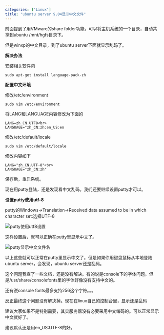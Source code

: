 ```yaml
--- 
categories: ['Linux']
title: "ubuntu server 9.04显示中文文件"
---
```

前面提到了用VMware的share folder功能，可以将主机系统的一个目录，自动共享到ubuntu /mnt/hgfs目录下。

但是winxp的中文目录，到了ubuntu server下面就显示乱码了。

**解决办法**

安装相关软件包

```
sudo apt-get install language-pack-zh
```

**配置中文环境**

修改/etc/environment

```
sudo vim /etc/environment
```

将LANG和LANGUAGE内容修改为下面的 

```
LANG=zh_CN.UTF8<br>
LANGUAGE="zh_CN:zh:en_US:en 
```

修改/etc/default/locale

```
sudo vim /etc/default/locale
``` 
修改内容如下

```
LANG="zh_CN.UTF-8"<br>
LANGUAGE="zh_CN:zh" 
```

保存后，重启系统。 

现在用putty登陆，还是发现看中文乱码。我们还要继续设置putty才可以。 

**设置putty使用utf-8**

putty的Windows->Translation->Received data assumed to be in which character set:选择UTF-8

![putty使用utf8设置](http://farm9.staticflickr.com/8236/8512011412_e138d2c072.jpg)

这样设置后，就可以正确在putty里显示中文了。

![putty显示中文文件名](http://farm9.staticflickr.com/8514/8510902673_84be6e3e30.jpg)

以上这些就可以正常在putty里显示中文了。但是如果你用键盘鼠标从本地登陆ubuntu server，会发现，ubuntu server还是乱码。

这个问题我查了一些文档，还是没有解决。有的说是console下的字体问题。但是/usr/share/consolefonts里的字体好像没有支持中文的。

还有说console fonts最多支持256这个字符。。。

反正最终这个问题没有解决掉。现在在linux自己的控制台里，显示还是乱码

建议大家如果不是特别需要，其实服务器没有必要采用中文编码的。可以正常显示中文就好了。

建议默认还是用en_US:UTF-8的好。

